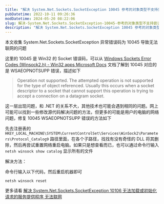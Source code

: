 ```yaml
---
title: "解决 System.Net.Sockets.SocketException 10045 参考的对象类型不支持尝试的操作 无法联网"
pubDatetime: 2022-10-11 09:26:36
modDatetime: 2024-05-20 08:22:06
slug: 解决-System.Net.Sockets.SocketException-10045-参考的对象类型不支持尝试的操作-无法联网
description: "解决 System.Net.Sockets.SocketException 10045 参考的对象类型不支持尝试的操作 无法联网"
---
```





本文收集 System.Net.Sockets.SocketException 异常错误码为 10045 导致无法联网的问题

<!--more-->


<!-- CreateTime:2022/10/11 17:26:36 -->

<!-- 发布 -->

这里的 10045 是 Win32 的 Socket 错误码，可以从 [Windows Sockets Error Codes (Winsock2.h) - Win32 apps Microsoft Docs](https://docs.microsoft.com/en-us/windows/win32/winsock/windows-sockets-error-codes-2 ) 文档了解到 10045 对应的是 WSAEOPNOTSUPP 错误，描述如下

> Operation not supported.
>   The attempted operation is not supported for the type of object referenced. Usually this occurs when a socket descriptor to a socket that cannot support this operation is trying to accept a connection on a datagram socket.

这一层出现问题，和 .NET 的关系不大，其他技术也可能会遇到相同的问题。网上可能可以找到一些修改源代码解决问题的方法，但更多的可能是用户的电脑的网络问题，修复 10045 WSAEOPNOTSUPP 错误的方法如下

先去注册表的 `HKEY_LOCAL_MACHINE\SYSTEM\CurrentControlSet\Services\WinSock2\Parameters\Protocol_Catalog9` 路径里面，在各个子路径，找找有没有奇怪的 DLL 将其删除，然后再尝试重置网络重启电脑。如果只是想查看而已，也可以通过命令行输入 `netsh winsock show catalog` 显示所有的文件

解决方法：

命令行输入以下代码，然后重启机器即可

```
netsh winsock reset
```

更多请看 [解决 System.Net.Sockets.SocketException 10106 无法加载或初始化请求的服务提供程序 无法联网](https://blog.lindexi.com/post/%E8%A7%A3%E5%86%B3-System.Net.Sockets.SocketException-10106-%E6%97%A0%E6%B3%95%E5%8A%A0%E8%BD%BD%E6%88%96%E5%88%9D%E5%A7%8B%E5%8C%96%E8%AF%B7%E6%B1%82%E7%9A%84%E6%9C%8D%E5%8A%A1%E6%8F%90%E4%BE%9B%E7%A8%8B%E5%BA%8F-%E6%97%A0%E6%B3%95%E8%81%94%E7%BD%91.html )

